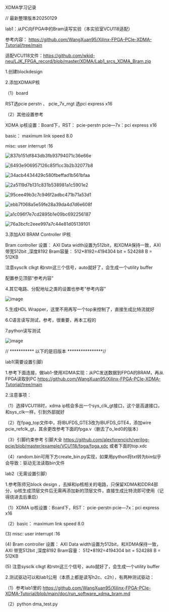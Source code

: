 XDMA学习记录

// 最新整理版本20250129

lab1：从PC向FPGA中的Bram读写实验（本实验室VCU118适配）

参考内容： https://github.com/WangXuan95/Xilinx-FPGA-PCIe-XDMA-Tutorial/tree/main

适配VCU118文件：https://github.com/wkid-neu/LJK_FPGA_record/blob/master/XDMA/Lab1_srcs_XDMA_Bram.zip

1.创建blockdesign

2.添加XDMAIP核

（1）board 

RST选pcie perstn 、 pcie_7x_mgt 选pci express x16

（2）其他设置参考

XDMA ip核设置：Board下，RST： pcie-perstn pcie—7x：pci express x16

basic： maximum link speed 8.0

misc: user interrupt :16


![837b151df843db3fb93794071c36e66e](https://github.com/user-attachments/assets/ad179b81-6484-46ca-ae21-1e5dc17f1e65)

![6493e906957126c85f1cc3b2b32077b8](https://github.com/user-attachments/assets/337c10cf-dafd-47b9-9e84-1738ba25d4f1)

![34acb4434429c580fbeffad1b561bfaa](https://github.com/user-attachments/assets/23172da1-5368-4a53-b7a2-f5701e7f1235)

![2a5119d7b131c831b538981a1c5901e2](https://github.com/user-attachments/assets/76c21145-920e-46e3-ac28-c88d02cfbf5d)

![95cee49b3c7c946f2adbc471b71a53d1](https://github.com/user-attachments/assets/5d4a3147-a779-464a-9375-607a702a2eac)

![ebb7f068a5e59fe28a39da4d7d6e608f](https://github.com/user-attachments/assets/89f90df1-2710-42e3-9b81-bf389a5a6fae)

![a1c096f7e7cd2895b1e09bc692256187](https://github.com/user-attachments/assets/b60abe37-0931-4710-b3f9-925c79786e60)

![76a3bcfc2eee997a7c44e81d05139101](https://github.com/user-attachments/assets/651042ec-530c-44f2-b7e4-735eb3ccb844)

3.添加AXI BRAM Controller IP核

Bram controller 设置： AXI Data width设置为512bit，和XDMA保持一致，AXI 带宽512bit ,深度8192 Bram容量： 512*8192=4194304 bit = 524288 B = 512KB

注意sysclk clkgt 和rstn这三个信号，auto就好了，会生成一个utility buffer

配置参见顶部“参考内容”

4.其它电路、分配地址之类的设置也参考“参考内容”

![image](https://github.com/user-attachments/assets/d4950414-6198-4a22-bffa-a872f27aa670)


5.生成HDL Wrapper，这里不用再写一个top来控制了，直接生成比特流就好

6.C语言读写测试，参考，很重要，再本工程的

7.python读写测试

![image](https://github.com/user-attachments/assets/96f7c791-4f64-4740-a3e2-a4b2fa48edd9)



// ***********          以下的是旧版本    ****************//

lab1(需要设置引脚)

1.参考下面连接，做lab1-使用XDMA实现：从PC发送数据到FPGA的BRAM，再从FPGA读取到PC
https://github.com/WangXuan95/Xilinx-FPGA-PCIe-XDMA-Tutorial/tree/main

2.注意事项：

（1）选择VCU118时，xdma ip核会多出一个sys_clk_gt接口，这个是高速接口，和sys_clk一样，引到外部就好

（2）在fpag_top文件中，将IBUFDS_GTE3改为IBUFDS_GTE4，添加wire  pcie_refclk_gt，其余更改参考下面的fpga.v（删去了o_led0的版本）

（3）引脚约束参考  引脚大全
https://github.com/alexforencich/verilog-pcie/blob/master/example/VCU118/fpga/fpga.xdc
或者下面的top.xdc

（4）random.bin可用下方create_bin.py实现，如果用python将txt转为bin似乎会导致：驱动无法读取bin文件

lab2（无需设置引脚）

1.参考陈师兄block design ，去掉和ip核相关的电路，只保留XDMA和DDR4部分，ip核生成顶层文件后无需再添加新的顶层文件，直接生成比特流即可使用（记得烧进去后重启）

（1）XDMA ip核设置：Board下，RST： pcie-perstn pcie—7x：pci express x16

（2）basic： maximum link speed 8.0

 (3) misc: user interrupt :16

 (4) Bram controller 设置： AXI Data width设置为512bit，和XDMA保持一致，AXI 带宽512bit ,深度8192 Bram容量： 512*8192=4194304 bit = 524288 B = 512KB

 (5) 注意sysclk clkgt 和rstn这三个信号，auto就好了，会生成一个utility buffer


2.测试驱动可以和lab1公用（本质上都是读写h2c、c2h），有两种测试驱动：

（1）参考lab1里的
https://github.com/WangXuan95/Xilinx-FPGA-PCIe-XDMA-Tutorial/blob/main/doc/run_software_xdma_bram.md

（2）python dma_test.py

      
